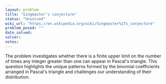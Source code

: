 ```yaml
---
layout: problem
title: "Singmaster's conjecture"
status: "Unsolved"
wiki_url: "https://en.wikipedia.org/wiki/Singmaster%27s_conjecture"
problem_posed: ""
date_solved:
solver:
notes:
---
```

The problem investigates whether there is a finite upper limit on the number of times any integer greater than one can appear in Pascal's triangle. This question highlights the unique patterns formed by the binomial coefficients arranged in Pascal's triangle and challenges our understanding of their distribution.